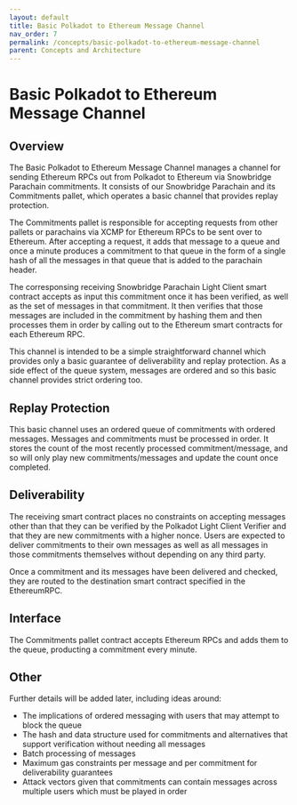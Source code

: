 ```yaml
---
layout: default
title: Basic Polkadot to Ethereum Message Channel
nav_order: 7
permalink: /concepts/basic-polkadot-to-ethereum-message-channel
parent: Concepts and Architecture
---
```

# Basic Polkadot to Ethereum Message Channel

## Overview
The Basic Polkadot to Ethereum Message Channel manages a channel for sending Ethereum RPCs out from Polkadot to Ethereum via Snowbridge Parachain commitments. It consists of our Snowbridge Parachain and its Commitments pallet, which operates a basic channel that provides replay protection.

The Commitments pallet is responsible for accepting requests from other pallets or parachains via XCMP for Ethereum RPCs to be sent over to Ethereum. After accepting a request, it adds that message to a queue and once a minute produces a commitment to that queue in the form of a single hash of all the messages in that queue that is added to the parachain header.

The corresponsing receiving Snowbridge Parachain Light Client smart contract accepts as input this commitment once it has been verified, as well as the set of messages in that commitment. It then verifies that those messages are included in the commitment by hashing them and then processes them in order by calling out to the Ethereum smart contracts for each Ethereum RPC.

This channel is intended to be a simple straightforward channel which provides only a basic guarantee of deliverability and replay protection. As a side effect of the queue system, messages are ordered and so this basic channel provides strict ordering too.

## Replay Protection
This basic channel uses an ordered queue of commitments with ordered messages. Messages and commitments must be processed in order. It stores the count of the most recently processed commitment/message, and so will only play new commitments/messages and update the count once completed.

## Deliverability
The receiving smart contract places no constraints on accepting messages other than that they can be verified by the Polkadot Light Client Verifier and that they are new commitments with a higher nonce. Users are expected to deliver commitments to their own messages as well as all messages in those commitments themselves without depending on any third party.

Once a commitment and its messages have been delivered and checked, they are routed to the destination smart contract specified in the EthereumRPC.

## Interface
The Commitments pallet contract accepts Ethereum RPCs and adds them to the queue, producting a commitment every minute.

## Other
Further details will be added later, including ideas around:
- The implications of ordered messaging with users that may attempt to block the queue
- The hash and data structure used for commitments and alternatives that support verification without needing all messages
- Batch processing of messages
- Maximum gas constraints per message and per commitment for deliverability guarantees
- Attack vectors given that commitments can contain messages across multiple users which must be played in order